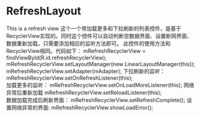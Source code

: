 # RefreshLayout
This is a refresh view
这个一个带加载更多和下拉刷新的列表控件，是基于RecyclerView实现的。同时这个控件可以自动判断空数据界面、设置断网界面、数据重新加载。只需要添加相应的监听方法即可。
此控件的使用方法和RecyclerView相同。代码如下：
  mRefreshRecyclerView = findViewById(R.id.refreshRecyclerView);
  mRefreshRecyclerView.setLayoutManager(new LinearLayoutManager(this));
  mRefreshRecyclerView.setAdapter(mAdapter);
  下拉刷新的监听：
     mRefreshRecyclerView.setOnRefreshListener(this);        
     加载更多的监听：
  mRefreshRecyclerView.setOnLoadMoreListener(this); 
  网络异常后重新加载
   mRefreshRecyclerView.setReloadListener(this);  
   数据加载完成后刷新界面：
    mRefreshRecyclerView.setRefreshComplete();
    设置网络异常的界面:
    mRefreshRecyclerView.showLoadError();
   

